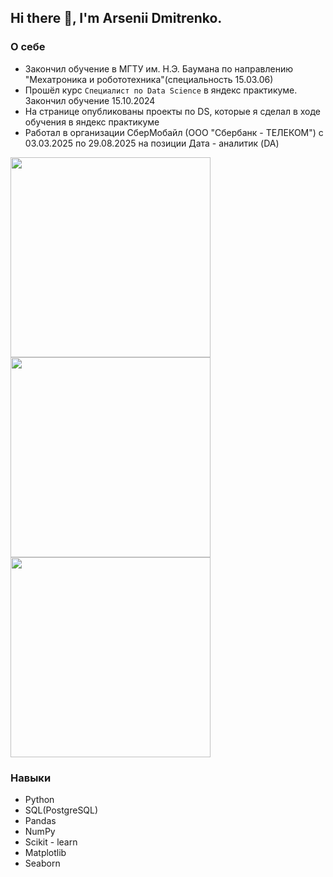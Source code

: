 ## Hi there 👋, I'm Arsenii Dmitrenko.
### О себе
- Закончил обучение в МГТУ им. Н.Э. Баумана по направлению "Мехатроника и робототехника"(специальность 15.03.06)
- Прошёл курс `Специалист по Data Science` в яндекс практикуме. Закончил обучение 15.10.2024
- На странице опубликованы проекты по DS, которые я сделал в ходе обучения в яндекс практикуме
- Работал в организации СберМобайл (ООО "Сбербанк - ТЕЛЕКОМ") с 03.03.2025 по 29.08.2025 на позиции Дата - аналитик (DA)

  
<img src = "https://github.com/DmitrenkoAD/photos/blob/main/bmstu.png" width = "320" /> <img src = "https://github.com/DmitrenkoAD/photos/blob/main/sbertelecom.jpg" width = "320"/> <img src = "https://github.com/DmitrenkoAD/photos/blob/main/yandex.jpeg" width = "320"/>

### Навыки
- Python
- SQL(PostgreSQL)
- Pandas
- NumPy
- Scikit - learn
- Matplotlib
- Seaborn

